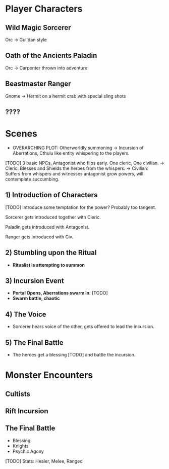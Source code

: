 # Player Characters

## Wild Magic Sorcerer
Orc -> Gul'dan style

## Oath of the Ancients Paladin
Orc -> Carpenter thrown into adventure

## Beastmaster Ranger
Gnome -> Hermit on a hermit crab with special sling shots

## ????

# Scenes

- OVERARCHING PLOT:
  Otherworldly summoning ->
    Incursion of Aberrations, Cthulu like entity whispering to the players.

[TODO] 3 basic NPCs, Antagonist who flips early. One cleric, One civilian.
  -> Cleric: Blesses and Shields the heroes from the whispers.
  -> Civilian: Suffers from whispers and witnesses antagonist grow powers, will contemplate succumbing.

## 1) Introduction of Characters 

[TODO] Introduce some temptation for the power? Probably too tangent.

Sorcerer gets introduced together with Cleric.

Paladin gets introduced with Antagonist.

Ranger gets introduced with Civ.



## 2) Stumbling upon the Ritual

- **Ritualist is attempting to summon**

## 3) Incursion Event

- **Portal Opens, Aberrations swarm in**: [TODO]
- **Swarm battle, chaotic**

## 4) The Voice 

- Sorcerer hears voice of the other, gets offered to lead the incursion.


## 5) The Final Battle

- The heroes get a blessing [TODO] and battle the incursion.





# Monster Encounters
## Cultists

## Rift Incursion

## The Final Battle

- Blessing
- Knights
- Psychic Agony

[TODO] Stats: Healer, Melee, Ranged
